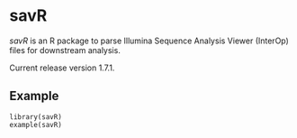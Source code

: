 savR
================================

*savR* is an R package to parse Illumina Sequence Analysis Viewer (InterOp)
files for downstream analysis.

Current release version 1.7.1.

Example
--------

```
library(savR)
example(savR)
```
